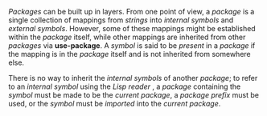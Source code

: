  



*Packages* can be built up in layers. From one point of view, a *package* is a single collection of mappings from *strings* into *internal symbols* and *external symbols*. However, some of these mappings might be established within the *package* itself, while other mappings are inherited from other *packages* via **use-package**. A *symbol* is said to be *present* in a *package* if the mapping is in the *package* itself and is not inherited from somewhere else. 



There is no way to inherit the *internal symbols* of another *package*; to refer to an *internal symbol* using the *Lisp reader* , a *package* containing the *symbol* must be made to be the *current package*, a *package prefix* must be used, or the *symbol* must be *imported* into the *current package*. 



